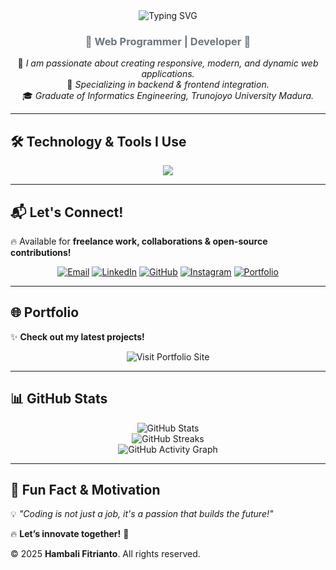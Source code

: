 <!-- Halo! Saya Hambali Fitrianto -->
<div align="center">
  
  <img src="https://readme-typing-svg.herokuapp.com?font=Fira+Code&weight=500&size=24&pause=1000&color=00F7FF&width=600&lines=Hello,+I+am+Hambali+Fitrianto+👋;Web+Programmer+|+Fullstack+Developer;Passionate+in+Coding+%26+Technology!;Welcome+to+My+GitHub+Profile!+🚀" alt="Typing SVG" />
  
  <br>
  
  <h3 style="color: #6c757d;">🌟 Web Programmer | Developer 🌟</h3>
  
  <p>
    🚀 <em>I am passionate about creating responsive, modern, and dynamic web applications.</em><br>
    💼 <em>Specializing in backend & frontend integration.</em><br>
    🎓 <em>Graduate of Informatics Engineering, Trunojoyo University Madura.</em>
  </p>

</div>

---

## 🛠️ **Technology & Tools I Use**
<div align="center">
  <img src="https://skillicons.dev/icons?i=php,laravel,html,css,js,jquery,mysql,postgresql,git,github" />
</div>

---

## 📬 **Let's Connect!**
🔥 Available for **freelance work, collaborations & open-source contributions!**  

<div align="center">
  <a href="mailto:hambali.fitrianto01@gmail.com"><img src="https://img.shields.io/badge/Email-D14836?style=for-the-badge&logo=gmail&logoColor=white" alt="Email" /></a>
  <a href="https://www.linkedin.com/in/hambali-fitrianto"><img src="https://img.shields.io/badge/LinkedIn-0077B5?style=for-the-badge&logo=linkedin&logoColor=white" alt="LinkedIn" /></a>
  <a href="https://github.com/Hambali-Fitrianto"><img src="https://img.shields.io/badge/GitHub-000000?style=for-the-badge&logo=github&logoColor=white" alt="GitHub" /></a>
  <a href="https://www.instagram.com/capt_msf/"><img src="https://img.shields.io/badge/Instagram-E4405F?style=for-the-badge&logo=instagram&logoColor=white" alt="Instagram" /></a>
  <a href="https://porto.hambalifitrianto.web.id/"><img src="https://img.shields.io/badge/Portfolio-24292E?style=for-the-badge&logo=internet-explorer&logoColor=white" alt="Portfolio" /></a>
</div>

---

## 🌐 **Portfolio**
✨ **Check out my latest projects!**  

<div align="center">
  <a href="https://porto.hambalifitrianto.web.id/" style="text-decoration: none;">
    <img src="https://img.shields.io/badge/Visit%20My%20Portfolio%20Website-24292E?style=for-the-badge&logo=internet-explorer&logoColor=white" alt="Visit Portfolio Site" />
  </a>
</div>

---

## 📊 **GitHub Stats**
<div align="center">
  <img src="https://github-readme-stats.vercel.app/api?username=Hambali-Fitrianto&show_icons=true&theme=radical" alt="GitHub Stats" />
  <br>
  <img src="https://github-readme-streak-stats.herokuapp.com/?user=Hambali-Fitrianto&theme=radical" alt="GitHub Streaks" />
  <br>
  <img src="https://github-readme-activity-graph.vercel.app/graph?username=Hambali-Fitrianto&theme=radical" alt="GitHub Activity Graph" />
</div>

---

## 🚀 **Fun Fact & Motivation**
💡 *"Coding is not just a job, it's a passion that builds the future!"*  

🔥 **Let’s innovate together!** 🚀  

© 2025 **Hambali Fitrianto**. All rights reserved.  
